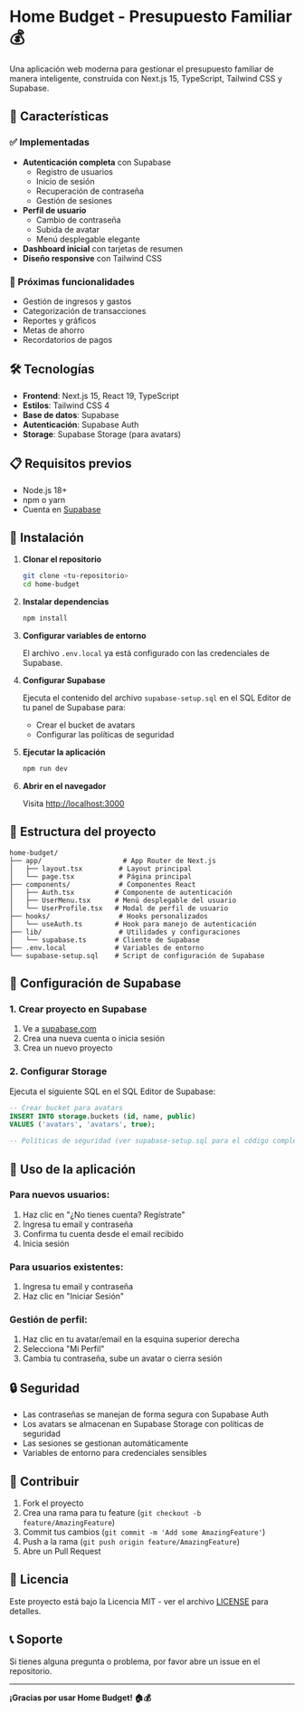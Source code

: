 # Home Budget - Presupuesto Familiar 💰

Una aplicación web moderna para gestionar el presupuesto familiar de manera inteligente, construida con Next.js 15, TypeScript, Tailwind CSS y Supabase.

## 🚀 Características

### ✅ Implementadas
- **Autenticación completa** con Supabase
  - Registro de usuarios
  - Inicio de sesión
  - Recuperación de contraseña
  - Gestión de sesiones
- **Perfil de usuario**
  - Cambio de contraseña
  - Subida de avatar
  - Menú desplegable elegante
- **Dashboard inicial** con tarjetas de resumen
- **Diseño responsive** con Tailwind CSS

### 🔄 Próximas funcionalidades
- Gestión de ingresos y gastos
- Categorización de transacciones
- Reportes y gráficos
- Metas de ahorro
- Recordatorios de pagos

## 🛠️ Tecnologías

- **Frontend**: Next.js 15, React 19, TypeScript
- **Estilos**: Tailwind CSS 4
- **Base de datos**: Supabase
- **Autenticación**: Supabase Auth
- **Storage**: Supabase Storage (para avatars)

## 📋 Requisitos previos

- Node.js 18+ 
- npm o yarn
- Cuenta en [Supabase](https://supabase.com)

## 🚀 Instalación

1. **Clonar el repositorio**
   ```bash
   git clone <tu-repositorio>
   cd home-budget
   ```

2. **Instalar dependencias**
   ```bash
   npm install
   ```

3. **Configurar variables de entorno**
   
   El archivo `.env.local` ya está configurado con las credenciales de Supabase.

4. **Configurar Supabase**
   
   Ejecuta el contenido del archivo `supabase-setup.sql` en el SQL Editor de tu panel de Supabase para:
   - Crear el bucket de avatars
   - Configurar las políticas de seguridad

5. **Ejecutar la aplicación**
   ```bash
   npm run dev
   ```

6. **Abrir en el navegador**
   
   Visita [http://localhost:3000](http://localhost:3000)

## 📁 Estructura del proyecto

```
home-budget/
├── app/                    # App Router de Next.js
│   ├── layout.tsx         # Layout principal
│   └── page.tsx           # Página principal
├── components/            # Componentes React
│   ├── Auth.tsx          # Componente de autenticación
│   ├── UserMenu.tsx      # Menú desplegable del usuario
│   └── UserProfile.tsx   # Modal de perfil de usuario
├── hooks/                 # Hooks personalizados
│   └── useAuth.ts        # Hook para manejo de autenticación
├── lib/                   # Utilidades y configuraciones
│   └── supabase.ts       # Cliente de Supabase
├── .env.local            # Variables de entorno
└── supabase-setup.sql    # Script de configuración de Supabase
```

## 🔧 Configuración de Supabase

### 1. Crear proyecto en Supabase
1. Ve a [supabase.com](https://supabase.com)
2. Crea una nueva cuenta o inicia sesión
3. Crea un nuevo proyecto

### 2. Configurar Storage
Ejecuta el siguiente SQL en el SQL Editor de Supabase:

```sql
-- Crear bucket para avatars
INSERT INTO storage.buckets (id, name, public)
VALUES ('avatars', 'avatars', true);

-- Políticas de seguridad (ver supabase-setup.sql para el código completo)
```

## 🎯 Uso de la aplicación

### Para nuevos usuarios:
1. Haz clic en "¿No tienes cuenta? Regístrate"
2. Ingresa tu email y contraseña
3. Confirma tu cuenta desde el email recibido
4. Inicia sesión

### Para usuarios existentes:
1. Ingresa tu email y contraseña
2. Haz clic en "Iniciar Sesión"

### Gestión de perfil:
1. Haz clic en tu avatar/email en la esquina superior derecha
2. Selecciona "Mi Perfil"
3. Cambia tu contraseña, sube un avatar o cierra sesión

## 🔒 Seguridad

- Las contraseñas se manejan de forma segura con Supabase Auth
- Los avatars se almacenan en Supabase Storage con políticas de seguridad
- Las sesiones se gestionan automáticamente
- Variables de entorno para credenciales sensibles

## 🤝 Contribuir

1. Fork el proyecto
2. Crea una rama para tu feature (`git checkout -b feature/AmazingFeature`)
3. Commit tus cambios (`git commit -m 'Add some AmazingFeature'`)
4. Push a la rama (`git push origin feature/AmazingFeature`)
5. Abre un Pull Request

## 📝 Licencia

Este proyecto está bajo la Licencia MIT - ver el archivo [LICENSE](LICENSE) para detalles.

## 📞 Soporte

Si tienes alguna pregunta o problema, por favor abre un issue en el repositorio.

---

**¡Gracias por usar Home Budget! 🏠💰**
